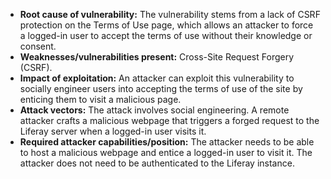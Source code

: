 - **Root cause of vulnerability:** The vulnerability stems from a lack of CSRF protection on the Terms of Use page, which allows an attacker to force a logged-in user to accept the terms of use without their knowledge or consent.
- **Weaknesses/vulnerabilities present:** Cross-Site Request Forgery (CSRF).
- **Impact of exploitation:** An attacker can exploit this vulnerability to socially engineer users into accepting the terms of use of the site by enticing them to visit a malicious page.
- **Attack vectors:** The attack involves social engineering. A remote attacker crafts a malicious webpage that triggers a forged request to the Liferay server when a logged-in user visits it.
- **Required attacker capabilities/position:** The attacker needs to be able to host a malicious webpage and entice a logged-in user to visit it. The attacker does not need to be authenticated to the Liferay instance.